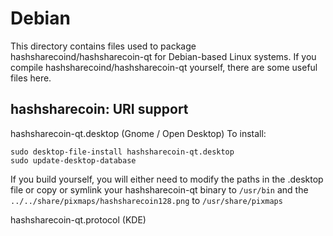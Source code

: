 
Debian
====================
This directory contains files used to package hashsharecoind/hashsharecoin-qt
for Debian-based Linux systems. If you compile hashsharecoind/hashsharecoin-qt yourself, there are some useful files here.

## hashsharecoin: URI support ##


hashsharecoin-qt.desktop  (Gnome / Open Desktop)
To install:

	sudo desktop-file-install hashsharecoin-qt.desktop
	sudo update-desktop-database

If you build yourself, you will either need to modify the paths in
the .desktop file or copy or symlink your hashsharecoin-qt binary to `/usr/bin`
and the `../../share/pixmaps/hashsharecoin128.png` to `/usr/share/pixmaps`

hashsharecoin-qt.protocol (KDE)

